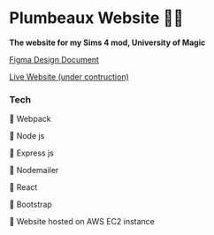 # Plumbeaux Website 🧙‍♂️

**The website for my Sims 4 mod, University of Magic**

[Figma Design Document](https://www.figma.com/file/vOwSy6beFCiDvsjeqrjf6e/PlumbeauxWebsite?node-id=3%3A2&t=tIssYZUwO3m0ILHs-1)

[Live Website (under contruction)](https://plumbeaux.com)

### Tech

🎈 Webpack

🎈 Node js

🎈 Express js

🎈 Nodemailer

🎈 React

🎈 Bootstrap

🎈 Website hosted on AWS EC2 instance
